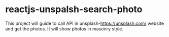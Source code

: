 # reactjs-unspalsh-search-photo
This project will guide to call API in unsplash-https://unsplash.com/ website and get the photos. It will show photos in masonry style.
